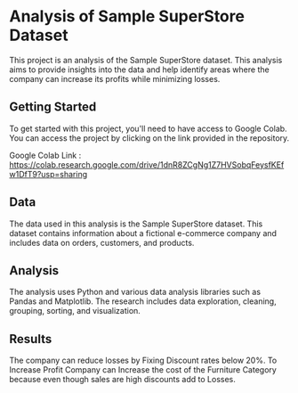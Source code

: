 

# Analysis of Sample SuperStore Dataset

This project is an analysis of the Sample SuperStore dataset. This analysis aims to provide insights into the data and help identify areas where the company can increase its profits while minimizing losses.

## Getting Started

To get started with this project, you'll need to have access to Google Colab. You can access the project by clicking on the link provided in the repository.

Google Colab Link : https://colab.research.google.com/drive/1dnR8ZCgNg1Z7HVSobqFeysfKEfw1DfT9?usp=sharing

## Data

The data used in this analysis is the Sample SuperStore dataset. This dataset contains information about a fictional e-commerce company and includes data on orders, customers, and products.

## Analysis

The analysis uses Python and various data analysis libraries such as Pandas and Matplotlib. The research includes data exploration, cleaning, grouping, sorting, and visualization.

## Results

The company can reduce losses by Fixing Discount rates below 20%.
To Increase Profit Company can Increase the cost of the Furniture Category because even though sales are high discounts add to Losses.

